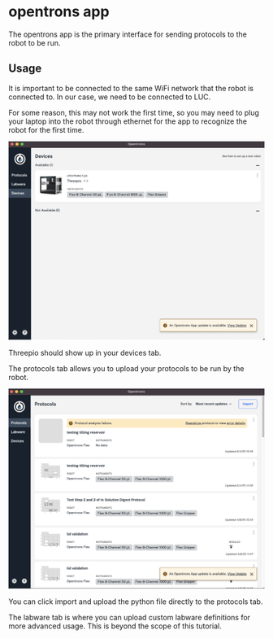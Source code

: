 # opentrons app

The opentrons app is the primary interface for sending protocols to the robot to be run.

## Usage

It is important to be connected to the same WiFi network that the robot is connected to. In our case, we need to be connected to LUC. 

For some reason, this may not work the first time, so you may need to plug your laptop into the robot through ethernet for the app to recognize the robot for the first time. 

![alt text](../images/devices.png)

Threepio should show up in your devices tab. 

The protocols tab allows you to upload your protocols to be run by the robot. 

![alt text](../images/protocols.png)

You can click import and upload the python file directly to the protocols tab. 

The labware tab is where you can upload custom labware definitions for more advanced usage. This is beyond the scope of this tutorial. 



